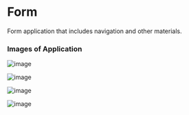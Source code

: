# Form

Form application that includes navigation and other materials.


### Images of Application

![image](signup.jpg)

![image](signin.jpg)

![image](main1.jpg)

![image](main2.jpg)
